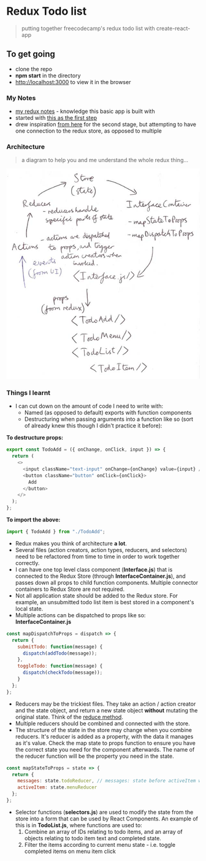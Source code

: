 # Redux Todo list
> putting together freecodecamp's redux todo list with create-react-app

## To get going
- clone the repo
- **npm start** in the directory
- [http://localhost:3000](http://localhost:3000) to view it in the browser

### My Notes
- [my redux notes](https://hackmd.io/s3QcTxWsSLmQwHCstxmcdQ?both#one) - knowledge this basic app is built with
- started with [this as the first step](https://hackmd.io/s3QcTxWsSLmQwHCstxmcdQ?both#1-Manage-State-Locally-first)
- drew inspiration [from here](https://codesandbox.io/s/9on71rvnyo) for the second stage, but attempting to have one connection to the redux store, as opposed to multiple

### Architecture
> a diagram to help you and me understand the whole redux thing...

![redux data flow diagram](redux-dataflow.jpg "Basic data flow diagram")

### Things I learnt
- I can cut down on the amount of code I need to write with:
    - Named (as opposed to default) exports with function components
    - Destructuring when passing arguments into a function like so (sort of already knew this though I didn't practice it before):

**To destructure props:**    
```javascript
export const TodoAdd = ({ onChange, onClick, input }) => {
  return (
    <>
      <input className="text-input" onChange={onChange} value={input} />
      <button className="button" onClick={onClick}>
        Add
      </button>
    </>
  );
};
```
**To import the above:**
```javascript
import { TodoAdd } from "./TodoAdd";
```

- Redux makes you think of architecture **a lot**.
- Several files (action creators, action types, reducers, and selectors) need to be refactored from time to time in order to work together correctly.
- I can have one top level class component (**Interface.js**) that is connected to the Redux Store (through **InterfaceContainer.js**), and passes down all props to child function components. Multiple connector containers to Redux Store are not required.
- Not all application state should be added to the Redux store. For example, an unsubmitted todo list item is best stored in a component's local state.
- Multiple actions can be dispatched to props like so:
**InterfaceContainer.js**
```javascript
const mapDispatchToProps = dispatch => {
  return {
    submitTodo: function(message) {
      dispatch(addTodo(message));
    },
    toggleTodo: function(message) {
      dispatch(checkTodo(message));
    }
  };
};
```

- Reducers may be the trickiest files. They take an action / action creator and the state object, and return a new state object **without** mutating the original state. Think of the [reduce method](https://developer.mozilla.org/en-US/docs/Web/JavaScript/Reference/Global_Objects/Array/reduce).
- Multiple reducers should be combined and connected with the store.
- The structure of the state in the store may change when you combine reducers. It's reducer is added as a property, with the data it manages as it's value. Check the map state to props function to ensure you have the correct state you need for the component afterwards. The name of the reducer function will be the property you need in the state.
```javascript
const mapStateToProps = state => {
  return {
    messages: state.todoReducer, // messages: state before activeItem was added for menu
    activeItem: state.menuReducer
  };
};
```

- Selector functions (**selectors.js**) are used to modify the state from the store into a form that can be used by React Components. An example of this is in **TodoList.js**, where functions are used to:
  1. Combine an array of IDs relating to todo items, and an array of objects relating to todo item text and completed state.
  2. Filter the items according to current menu state - i.e. toggle completed items on menu item click
